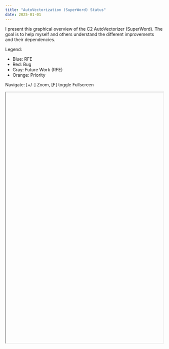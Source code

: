 ```yaml
---
title: "AutoVectorization (SuperWord) Status"
date: 2025-01-01
---
```


I present this graphical overview of the C2 AutoVectorizer (SuperWord). The goal is to help myself and others understand the different improvements and their dependencies.

Legend:
- Blue: RFE
- Red: Bug
- Gray: Future Work (RFE)
- Orange: Priority

<p>Navigate: [+/-] Zoom, [F] toggle Fullscreen</p>
<iframe id = "issue_graph" height="800px" width="100%" resize="both" overflow="auto">
</iframe>

<script>

  maxX = 100;
  maxY = 100;

  issues = {}
  tags = []

  graph_zoom = 1.0;

  graph_fullscreen = false;

  graph_document = undefined;

  function updateMax(x,y) {
    maxX = Math.max(maxX,x);
    maxY = Math.max(maxY,y);
  }

  function updateCanvas(overFocusId) {
    var universe = graph_document.getElementById("universe")
    var canv = graph_document.getElementById("mainCanvas")
    canv.width = maxX + 405;
    canv.height = maxY + 25;

    var ctx = canv.getContext("2d");
    ctx.clearRect(0, 0, canv.width, canv.height);

    ctx.fillStyle = "#ffffff";
    ctx.fillRect(0, 0, canv.width, canv.height);

    // Draw edges
    for (const [name, issue] of Object.entries(issues)) {
      for (var edge of issue.edges) {
        var issue2 = issues[edge.name];
        if (issue2 === undefined) {
          console.log("did not find " + edge.name + " from " + name);
          break;
        }
        var x1 = issue.x - 10;
        var y1 = issue.y + 10;
        var x2 = issue2.x - 10;
        var y2 = issue2.y + 10;

        switch (edge.style) {
          case "parent":
            ctx.beginPath();
            ctx.moveTo(x1, y1);
            ctx.bezierCurveTo(x2, y1, x2, y1, x2, y2);
            ctx.strokeStyle = edge.color;
            ctx.stroke();
            break;
          case "after":
            ctx.beginPath();
            ctx.moveTo(x1, y1);
            ctx.bezierCurveTo(x1, y2, x2, y1, x2, y2);
            ctx.strokeStyle = edge.color;
            ctx.stroke();
            break;
          default:
            console.log("edge style not handled: " + edge.style);
        }
      }
    }

    // Draw issues
    for (const [name, issue] of Object.entries(issues)) {
      var div = issue.div;

      if (overFocusId==div.id) {
        div.style.background = issue.color.highlight;
      } else {
        div.style.background = issue.color.background;
      }

      ctx.beginPath();
      ctx.arc(issue.x - 10, issue.y + 10, issue.radius, 0, 2 * Math.PI);
      ctx.fillStyle = issue.color.dot;
      ctx.fill();
    }
  }

  function addIssue(issue) {
    var universe = graph_document.getElementById('universe')
    universe.style.position = "absolute";
    var div = graph_document.createElement("myelement");
    div.style.position = "absolute";
    div.style.width = "400px";
    div.style.height = "20px";
    div.style.background = "#ffffff";
    div.style.color = "black";
    div.innerHTML = "<a href='https://bugs.openjdk.org/browse/JDK-" + issue.name
                    + "' style='font-size:14px;text-decoration:none' target='_blank'>"
                    + issue.name + ": " + issue.desc + "</a>";
    if (issue.pr != "") {
      div.innerHTML += " <a href='" + issue.pr
                       + "' style='font-size:14px;text-decoration:none' target='_blank'>[PR]</a>";
    }
    div.innerHTML += "<font size='1'> (" + issue.assigned + ")</font>";

    div.style.left = issue.x+"px";
    div.style.top  = issue.y+"px";
    updateMax(issue.x, issue.y);

    div.id = issue.name;
    universe.appendChild(div);

    div.onmouseover = function() {mouseOverIssue(div.id);}

    return div;
  }

  function mouseOverIssue(id) {
    updateCanvas(id);
  }

  function addTag(tag) {
    var universe = graph_document.getElementById('universe')
    var div = graph_document.createElement("myelement");
    div.style.position = "absolute";
    div.style.width = "400px";
    div.style.height = "20px";
    div.style.background = "#ffffff";
    div.style.color = "black";
    div.innerHTML += "<blub style='font-size:14px;" + tag.style + "'> " + tag.text + "</blub>";

    div.style.left = tag.x+"px";
    div.style.top  = tag.y+"px";
    updateMax(tag.x, tag.y);

    universe.appendChild(div);
    return div;
  }

  function init() {
    var graph_frame = document.getElementById("issue_graph")
    graph_document = graph_frame.contentWindow.document

    graph_document.body.style="margin:0;padding:0";

    var div = graph_document.createElement("div");
    graph_document.body.appendChild(div);

    var universe =  graph_document.createElement('universe');
    universe.id = "universe";
    div.appendChild(universe);

    var key_listener = (event) => {
      switch (event.key) {
        case "+":
          graph_zoom *= 1.05;
          graph_zoom = Math.min(1.0, graph_zoom);
          universe.style = "zoom:" + graph_zoom;
          console.log("plus");
          break;
        case "-":
          graph_zoom /= 1.05;
          graph_zoom = Math.max(0.1, graph_zoom);
          universe.style = "zoom:" + graph_zoom;
          break;
        case "f":
          graph_fullscreen = !graph_fullscreen;
          if (graph_fullscreen) {
            graph_frame.style.position = "absolute";
            graph_frame.style.left  = "0";
            graph_frame.style.right = "0";
            graph_frame.style.width =  "calc(100% - 20px)";
            graph_frame.style.height = "calc(100% - 100px)";
	  } else {
            graph_frame.style.position = "relative";
            graph_frame.style.left  = "0";
            graph_frame.style.right = "0";
            graph_frame.style.width =  "100%";
            graph_frame.style.height = "800px";
          }
          break;
        default:
          console.log("keydown " + event.key + " " + event.code);
      }
    };
    document.addEventListener("keydown", key_listener);
    graph_document.addEventListener("keydown", key_listener);

    var canv = graph_document.createElement('canvas');
    canv.id = 'mainCanvas';
    universe.appendChild(canv);

    issues = {};
    tags = [];

    var bug_open   = {dot: "#ff0000", background: "#ff9999", highlight: "#ff8888"}
    var bug_done   = {dot: "#ff9999", background: "#ffeeee", highlight: "#ffdddd"}
    var rfe_open   = {dot: "#999999", background: "#cccccc", highlight: "#dddddd"}
    var rfe_review = {dot: "#0000ff", background: "#bbbbff", highlight: "#aaaaff"}
    var rfe_done   = {dot: "#9999ff", background: "#eeeeff", highlight: "#ddddff"}

    var priority   = {dot: "#ff9900", background: "#ffddbb", highlight: "#ffeedd"}
    //var rfe_green   = {dot: "#00ff00", background: "#ccffcc", highlight: "#ddffdd"}

    var x = 0;
    var y = 0;

    //issues[""] = {desc:"",
    //                     assigned:"Emanuel",
    //                     jdk: 0,
    //                     pr: "https://github.com/openjdk/jdk/pull/",
    //                     x: x, y: y, color: rfe_done, radius: 5,
    //                     edges: []};
    y += 25;

    // -------------------------- General Bugs / RFE
    x = 30;
    y = 10;
    tags.push({text: "General Bugs and RFEs",
               x: x-20, y: y, style: "color=black;font-weight:bold"});
    y += 25;
    issues["8298935"] = {desc:"WR: independence bug",
                         assigned:"Emanuel",
                         jdk: 21,
                         pr: "https://github.com/openjdk/jdk/pull/12350",
                         x: x, y: y, color: bug_done, radius: 7,
                         edges: []};
    y += 25;
    issues["8305055"] = {desc:"IR failures on aarch64 (collateral damage)",
                         assigned:"Fei Gao",
                         jdk: 21,
                         pr: "https://github.com/openjdk/jdk/pull/13236",
                         x: x+20, y: y, color: bug_done, radius: 3,
                         edges: [{style: "parent", name: "8298935", color: "red"}]};
    y += 25;
    issues["8304720"] = {desc:"WR: schedule using dependency-graph",
                         assigned:"Emanuel",
                         jdk: 21,
                         pr: "https://github.com/openjdk/jdk/pull/13354",
                         x: x, y: y, color: bug_done, radius: 5,
                         edges: []};
    y += 25;
    issues["8304042"] = {desc:"WR: packs can introduce cycles",
                         assigned:"Emanuel",
                         jdk: 21,
                         pr: "https://github.com/openjdk/jdk/pull/13078",
                         x: x, y: y, color: bug_done, radius: 5,
                         edges: []};
    y += 25;
    issues["8308917"] = {desc:"assert before a bailout",
                         assigned:"Emanuel",
                         jdk: 21,
                         pr: "https://github.com/openjdk/jdk/pull/14168",
                         x: x, y: y, color: rfe_done, radius: 3,
                         edges: []};
    y += 25;
    issues["8260943"] = {desc:"rm _do_vector_loop_experimental",
                         assigned:"Emanuel",
                         jdk: 21,
                         pr: "https://github.com/openjdk/jdk/pull/13930",
                         x: x, y: y, color: rfe_done, radius: 3,
                         edges: []};
    y += 25;




    issues["8309204"] = {desc:"Obsolete DoReserveCopyInSuperWord",
                         assigned:"Emanuel",
                         jdk: 22,
                         pr: "https://github.com/openjdk/jdk/pull/16022",
                         x: x, y: y, color: rfe_done, radius: 5,
                         edges: []};
    y += 25;
    issues["8316679"] = {desc:"WR: load/store order",
                         assigned:"Emanuel",
                         jdk: 22,
                         pr: "https://github.com/openjdk/jdk/pull/15864",
                         x: x, y: y, color: bug_done, radius: 3,
                         edges: []};
    y += 25;
    issues["8316594"] = {desc:"WR: load/store order",
                         assigned:"Emanuel",
                         jdk: 22,
                         pr: "https://github.com/openjdk/jdk/pull/15866",
                         x: x, y: y, color: bug_done, radius: 3,
                         edges: []};
    y += 25;
    issues["8312332"] = {desc:"Refactor: SWPointer -> VPointer",
                         assigned:"Fei Gao",
                         jdk: 22,
                         pr: "https://github.com/openjdk/jdk/pull/15013",
                         x: x, y: y, color: rfe_done, radius: 5,
                         edges: []};

    y += 25;
    issues["8325159"] = {desc:"Add AutoVectorize to CITime",
                         assigned:"Emanuel",
                         jdk: 23,
                         pr: "https://github.com/openjdk/jdk/pull/17683",
                         x: x, y: y, color: rfe_done, radius: 3,
                         edges: []};


    // Refactorings
    y += 25;
    issues["8315361"] = {desc:"Refactor: VLoopAnalyzer",
                         assigned:"Emanuel",
                         jdk: 23,
                         pr: "",
                         x: x, y: y, color: rfe_done, radius: 7,
                         edges: []};
    y += 25;
    issues["8324750"] = {desc:"Refactor: renaming",
                         assigned:"Emanuel",
                         jdk: 23,
                         pr: "https://github.com/openjdk/jdk/pull/17583",
                         x: x+20, y: y, color: rfe_done, radius: 3,
                         edges: [{style: "parent", name: "8315361", color: "black"}]};
    y += 25;
    issues["8324752"] = {desc:"Refactor: rm SuperWordRTDepCheck",
                         assigned:"Emanuel",
                         jdk: 23,
                         pr: "https://github.com/openjdk/jdk/pull/17585",
                         x: x+20, y: y, color: rfe_done, radius: 3,
                         edges: [{style: "parent", name: "8315361", color: "black"}]};
    y += 25;
    issues["8317572"] = {desc:"Refactor: TraceAutoVectorization",
                         assigned:"Emanuel",
                         jdk: 23,
                         pr: "https://github.com/openjdk/jdk/pull/17586",
                         x: x+20, y: y, color: rfe_done, radius: 5,
                         edges: [{style: "parent", name: "8315361", color: "black"}]};
    y += 25;
    issues["8324765"] = {desc:"Refactor: rm dead code (Extract)",
                         assigned:"Emanuel",
                         jdk: 23,
                         pr: "https://github.com/openjdk/jdk/pull/17589",
                         x: x+20, y: y, color: rfe_done, radius: 3,
                         edges: [{style: "parent", name: "8315361", color: "black"}]};
    y += 25;
    issues["8324775"] = {desc:"Refactor: visited set (no reuse)",
                         assigned:"Emanuel",
                         jdk: 23,
                         pr: "https://github.com/openjdk/jdk/pull/17594",
                         x: x+20, y: y, color: rfe_done, radius: 3,
                         edges: [{style: "parent", name: "8315361", color: "black"}]};
    y += 25;
    issues["8324794"] = {desc:"Refactor: unrolling_analysis/reductions",
                         assigned:"Emanuel",
                         jdk: 23,
                         pr: "https://github.com/openjdk/jdk/pull/17604",
                         x: x+20, y: y, color: rfe_done, radius: 3,
                         edges: [{style: "parent", name: "8315361", color: "black"}]};
    y += 25;
    issues["8324890"] = {desc:"Refactor: VLoop",
                         assigned:"Emanuel",
                         jdk: 23,
                         pr: "https://github.com/openjdk/jdk/pull/17624",
                         x: x+20, y: y, color: rfe_done, radius: 5,
                         edges: [{style: "parent", name: "8315361", color: "black"}]};
    y += 25;
    issues["8325064"] = {desc:"Refactor: construct_bb",
                         assigned:"Emanuel",
                         jdk: 23,
                         pr: "https://github.com/openjdk/jdk/pull/17657",
                         x: x+20, y: y, color: rfe_done, radius: 5,
                         edges: [{style: "parent", name: "8315361", color: "black"}]};
    y += 25;
    issues["8325541"] = {desc:"Refactor: filter / split",
                         assigned:"Emanuel",
                         jdk: 23,
                         pr: "https://github.com/openjdk/jdk/pull/17785",
                         x: x+20, y: y, color: rfe_done, radius: 5,
                         edges: [{style: "parent", name: "8315361", color: "black"}]};
    y += 25;
    issues["8325252"] = {desc:"Refactor: packset",
                         assigned:"Emanuel",
                         jdk: 23,
                         pr: "https://github.com/openjdk/jdk/pull/18276",
                         x: x+20, y: y, color: rfe_done, radius: 5,
                         edges: [{style: "parent", name: "8315361", color: "black"}]};
    y += 25;
    issues["8325589"] = {desc:"Refactor: VLoopAnalyzer submodules",
                         assigned:"Emanuel",
                         jdk: 23,
                         pr: "https://github.com/openjdk/jdk/pull/17800",
                         x: x+20, y: y, color: rfe_done, radius: 5,
                         edges: [{style: "parent", name: "8315361", color: "black"}]};
    y += 25;
    issues["8325651"] = {desc:"Refactor: dependency-graph",
                         assigned:"Emanuel",
                         jdk: 23,
                         pr: "https://github.com/openjdk/jdk/pull/17812",
                         x: x+20, y: y, color: rfe_done, radius: 5,
                         edges: [{style: "parent", name: "8315361", color: "black"}]};
    y += 25;
    issues["8327978"] = {desc:"compile time regression (traversal)",
                         assigned:"Emanuel",
                         jdk: 23,
                         pr: "https://github.com/openjdk/jdk/pull/18532",
                         x: x+40, y: y, color: bug_done, radius: 3,
                         edges: [{style: "parent", name: "8325651", color: "red"}]};
    y += 25;
    issues["8326139"] = {desc:"split packs to fit use/def packs, etc.",
                         assigned:"Emanuel",
                         jdk: 23,
                         pr: "https://github.com/openjdk/jdk/pull/17848",
                         x: x, y: y, color: rfe_done, radius: 5,
                         edges: []};
    y += 25;
    issues["8326962"] = {desc:"Cache VPointer",
                         assigned:"Emanuel",
                         jdk: 23,
                         pr: "https://github.com/openjdk/jdk/pull/18577",
                         x: x, y: y, color: rfe_done, radius: 3,
                         edges: []};


    issues["8332905"] = {desc:"bad AD with RotateRightV",
                         assigned:"Emanuel",
                         jdk: 23,
                         pr: "https://github.com/openjdk/jdk/pull/19445",
                         x: x, y: y, color: bug_done, radius: 3,
                         edges: []};
    y += 25;
    issues["8330819"] = {desc:"bad dominance: CastLL after pre-loop",
                         assigned:"Emanuel",
                         jdk: 23,
                         pr: "https://github.com/openjdk/jdk/pull/18892",
                         x: x, y: y, color: bug_done, radius: 3,
                         edges: []};
    y += 25;
    issues["8328938"] = {desc:"disable large stride/scale",
                         assigned:"Emanuel",
                         jdk: 23,
                         pr: "https://github.com/openjdk/jdk/pull/18485",
                         x: x, y: y, color: bug_done, radius: 3,
                         edges: []};
    y += 25;


    issues["8332163"] = {desc:"VTransformGraph",
                         assigned:"Emanuel",
                         jdk: 24,
                         pr: "https://github.com/openjdk/jdk/pull/19719",
                         x: x, y: y, color: rfe_done, radius: 7,
                         edges: []};
    y += 25;
    issues["8333647"] = {desc:"More PopulateIndex tests",
                         assigned:"Emanuel",
                         jdk: 24,
                         pr: "https://github.com/openjdk/jdk/pull/19558",
                         x: x+20, y: y, color: rfe_done, radius: 3,
                         edges: [{style: "parent", name: "8332163", color: "black"}]};
    y += 25;
    issues["8333684"] = {desc:"Preparatory refactorings for JDK-8332163",
                         assigned:"Emanuel",
                         jdk: 24,
                         pr: "https://github.com/openjdk/jdk/pull/19573",
                         x: x+20, y: y, color: rfe_done, radius: 3,
                         edges: [{style: "parent", name: "8332163", color: "black"}]};
    y += 25;
    issues["8333713"] = {desc:"Cleanup in vectornode.cpp/hpp",
                         assigned:"Emanuel",
                         jdk: 24,
                         pr: "https://github.com/openjdk/jdk/pull/19575",
                         x: x+20, y: y, color: rfe_done, radius: 3,
                         edges: [{style: "parent", name: "8332163", color: "black"}]};


    y += 25;
    issues["8344085"] = {desc:"Performance small loops",
                         assigned:"Emanuel",
                         jdk: 0,
                         pr: "",
                         x: x, y: y, color: rfe_open, radius: 5,
                         edges: []};
    y += 25;
    issues["8344118"] = {desc:"JMH VectorThroughputForIterationCount",
                         assigned:"Emanuel",
                         jdk: 24,
                         pr: "https://github.com/openjdk/jdk/pull/22070",
                         x: x+20, y: y, color: rfe_done, radius: 5,
                         edges: [{style: "parent", name: "8344085", color: "black"}]};
    y += 25;
    issues["8307084"] = {desc:"Use drain-loop more often",
                         assigned:"Fei Gao",
                         jdk: 0,
                         pr: "",
                         x: x+20, y: y, color: rfe_review, radius: 5,
                         edges: [{style: "parent", name: "8344085", color: "black"}]};
    y += 25;
    issues["8342692"] = {desc:"No loop-nest for small loops",
                         assigned:"Roland",
                         jdk: 0,
                         pr: "https://github.com/openjdk/jdk/pull/21630",
                         x: x+20, y: y, color: rfe_review, radius: 5,
                         edges: [{style: "parent", name: "8344085", color: "black"}]};

    y += 25;
    issues["8299808"] = {desc:"Investigate perf difference to ArrayFill",
                         assigned:"Emanuel",
                         jdk: 0,
                         pr: "",
                         x: x, y: y, color: rfe_open, radius: 5,
                         edges: []};

    y += 25;
    issues["8329077"] = {desc:"Missing vectorization for MoveF2I etc",
                         assigned:"Galder",
                         jdk: 0,
                         pr: "",
                         x: x, y: y, color: rfe_open, radius: 5,
                         edges: []};
    y += 25;
    issues["8332878"] = {desc:"missing vectorization with PopulateIndex L/F/D",
                         assigned:"Emanuel",
                         jdk: 0,
                         pr: "",
                         x: x, y: y, color: rfe_open, radius: 5,
                         edges: []};
    y += 25;
    issues["8308994"] = {desc:"Post-loop vectorization (masked)",
                         assigned:"Fei Gao",
                         jdk: 0,
                         pr: "https://github.com/openjdk/jdk/pull/14581",
                         x: x, y: y, color: rfe_open, radius: 5,
                         edges: []};
    y += 25;
    issues["8309908"] = {desc:"Improve packing strategy (lookahead?)",
                         assigned:"Emanuel",
                         jdk: 0,
                         pr: "",
                         x: x, y: y, color: rfe_open, radius: 5,
                         edges: []};
    y += 25;
    issues["8303113"] = {desc:"Improve packing to remove _do_vector_loop",
                         assigned:"Emanuel",
                         jdk: 0,
                         pr: "",
                         x: x+20, y: y, color: rfe_open, radius: 5,
                         edges: [{style: "parent", name: "8309908", color: "black"}]};
    y += 25;
    issues["8342095"] = {desc:"Improve vectorization of subword casts",
                         assigned:"Jasmine",
                         jdk: 0,
                         pr: "",
                         x: x, y: y, color: rfe_open, radius: 5,
                         edges: []};
    y += 25;
    // TODO comment

    issues["8328678"] = {desc:"Some hand-unrolled loops do not vectorize well",
                         assigned:"-",
                         jdk: 0,
                         pr: "",
                         x: x, y: y, color: rfe_open, radius: 5,
                         edges: []};
    y += 25;
    issues["8305717"] = {desc:"Vectorize opposite direction mem access (shuffle)",
                         assigned:"-",
                         jdk: 0,
                         pr: "",
                         x: x, y: y, color: rfe_open, radius: 5,
                         edges: []};
    y += 25;
    // TODO cost-model
    issues["8302662"] = {desc:"Extract element from last iteration",
                         assigned:"Jatin",
                         jdk: 0,
                         pr: "",
                         x: x, y: y, color: rfe_open, radius: 5,
                         edges: []};
    y += 25;
    //TODO comment: after Cost-Model ?

    // -------------------------- Reductions
    x = 530;
    y = 10;
    tags.push({text: "Reductions",
               x: x-20, y: y, style: "color=black;font-weight:bold"});
    y += 25;
    issues["8302652"] = {desc:"Move unordered reduction out of loop",
                         assigned:"Emanuel",
                         jdk: 21,
                         pr: "https://github.com/openjdk/jdk/pull/13056",
                         x: x, y: y, color: rfe_done, radius: 5,
                         edges: []};
    y += 25;
    issues["8314612"] = {desc:"WR: unordered reductions",
                         assigned:"Emanuel",
                         jdk: 22,
                         pr: "https://github.com/openjdk/jdk/pull/15654",
                         x: x+20, y: y, color: bug_done, radius: 5,
                         edges: [{style: "parent", name: "8302652", color: "red"}]};
    y += 25;
    issues["8310130"] = {desc:"unordered reduction: bad assert",
                         assigned:"Emanuel",
                         jdk: 22,
                         pr: "https://github.com/openjdk/jdk/pull/14494",
                         x: x+20, y: y, color: bug_done, radius: 3,
                         edges: [{style: "parent", name: "8302652", color: "red"}]};
    y += 25;
    issues["8340272"] = {desc:"JMH benchmark for reductions",
                         assigned:"Emanuel",
                         jdk: 24,
                         pr: "https://github.com/openjdk/jdk/pull/21032",
                         x: x, y: y, color: rfe_done, radius: 5,
                         edges: []};
    // TODO comment
    y += 25;
    issues["8307513"] = {desc:"Intrinsify Math.min/max(long, long)",
                         assigned:"Galder",
                         jdk: 25,
                         pr: "https://github.com/openjdk/jdk/pull/20098",
                         x: x, y: y, color: rfe_review, radius: 5,
                         edges: []};
    y += 25;
    issues["8343597"] = {desc:"RelaxedMath for faster float reductions",
                         assigned:"Emanuel",
                         jdk: 0,
                         pr: "https://github.com/openjdk/jdk/pull/21895",
                         x: x, y: y, color: rfe_open, radius: 5,
                         edges: []};
    y += 700;
    issues["8307516"] = {desc:"Rework reduction heuristic (cost-model)",
                         assigned:"Emanuel",
                         jdk: 0,
                         pr: "",
                         x: x, y: y, color: priority, radius: 5,
                         edges: [{style: "after", name: "8340093", color: "orange"}]};
    y += 25;
    issues["8345044"] = {desc:"Report: simple sum does not vectorize",
                         assigned:"Galder",
                         jdk: 0,
                         pr: "",
                         x: x+20, y: y, color: rfe_open, radius: 3,
                         edges: [{style: "parent", name: "8307516", color: "black"}]};
    y += 25;
    issues["8188313"] = {desc:"Enable reduction vectorization disabled by 8078563",
                         assigned:"Ivanov",
                         jdk: 0,
                         pr: "",
                         x: x+20, y: y, color: rfe_open, radius: 3,
                         edges: [{style: "parent", name: "8307516", color: "black"}]};
    y += 25;
    issues["8336000"] = {desc:"Report: 2-element reductions do not vectorize",
                         assigned:"Hegarty",
                         jdk: 0,
                         pr: "",
                         x: x+20, y: y, color: rfe_open, radius: 3,
                         edges: [{style: "parent", name: "8307516", color: "black"}]};
    y += 25;
    issues["8305707"] = {desc:"Vectorize reverse-order reductions",
                         assigned:"Emanuel",
                         jdk: 0,
                         pr: "",
                         x: x, y: y, color: rfe_open, radius: 5,
                         edges: []};
    y += 25;
    issues["8345245"] = {desc:"Reassociate reductions",
                         assigned:"Emanuel",
                         jdk: 0,
                         pr: "",
                         x: x, y: y, color: rfe_open, radius: 5,
                         edges: []};
    y += 25;
    issues["8345107"] = {desc:"Vectorize polynomial reductions (hash)",
                         assigned:"Emanuel",
                         jdk: 0,
                         pr: "",
                         x: x, y: y, color: rfe_open, radius: 5,
                         edges: []};
    y += 25;
    issues["8345549"] = {desc:"Vectorize prefix-sum",
                         assigned:"Emanuel",
                         jdk: 0,
                         pr: "",
                         x: x, y: y, color: rfe_open, radius: 5,
                         edges: []};
    y += 25;



    // -------------------------- CMove
    x = 1030;
    y = 10;
    tags.push({text: "CMove",
               x: x-20, y: y, style: "color=black;font-weight:bold"});
    y += 25;
    issues["8306302"] = {desc:"assert with CMove: fix and refactor",
                         assigned:"Emanuel",
                         jdk: 21,
                         pr: "https://github.com/openjdk/jdk/pull/13493",
                         x: x, y: y, color: bug_done, radius: 5,
                         edges: []};
    y += 25;
    issues["8309268"] = {desc:"assert after JDK-8306302",
                         assigned:"Emanuel",
                         jdk: 21,
                         pr: "https://github.com/openjdk/jdk/pull/14268",
                         x: x+20, y: y, color: bug_done, radius: 3,
                         edges: [{style: "parent", name: "8306302", color: "red"}]};
    y += 25;
    issues["8313720"] = {desc:"WR: CMove",
                         assigned:"Emanuel",
                         jdk: 22,
                         pr: "https://github.com/openjdk/jdk/pull/15274",
                         x: x+20, y: y, color: bug_done, radius: 3,
                         edges: [{style: "parent", name: "8306302", color: "red"}]};
    y += 25;
    issues["8308841"] = {desc:"Vectorize integer CMove",
                         assigned:"Emanuel",
                         jdk: 0,
                         pr: "",
                         x: x, y: y, color: rfe_open, radius: 5,
                         edges: []};

    y += 750;
    issues["8347116"] = {desc:"If-Conversion",
                         assigned:"Emanuel",
                         jdk: 0,
                         pr: "",
                         x: x, y: y, color: priority, radius: 5,
                         edges: [{style: "after", name: "8340093", color: "orange"}]};



    // -------------------------- Alignment / AlignVector
    x = 1530;
    y = 10;
    tags.push({text: "Alignment",
               x: x-20, y: y, style: "color=black;font-weight:bold"});
    y += 25;
    issues["8308606"] = {desc:"Remove some alignment checks",
                         assigned:"Emanuel",
                         jdk: 22,
                         pr: "https://github.com/openjdk/jdk/pull/14096",
                         x: x, y: y, color: rfe_done, radius: 5,
                         edges: []};
    y += 25;
    issues["8310190"] = {desc:"AlignVector broken",
                         assigned:"Emanuel",
                         jdk: 23,
                         pr: "https://github.com/openjdk/jdk/pull/14785",
                         x: x, y: y, color: bug_done, radius: 7,
                         edges: []};
    y += 25;
    issues["8323577"] = {desc:"Add IR rules back from JDK-8305055",
                         assigned:"Emanuel",
                         jdk: 23,
                         pr: "https://github.com/openjdk/jdk/pull/17369",
                         x: x+20, y: y, color: rfe_done, radius: 3,
                         edges: [{style: "parent", name: "8310190", color: "blue"}]};
    y += 25;
    issues["8323641"] = {desc:"TestAlignVectorFuzzer.java timed out",
                         assigned:"Emanuel",
                         jdk: 23,
                         pr: "https://github.com/openjdk/jdk/pull/17389",
                         x: x+20, y: y, color: bug_done, radius: 3,
                         edges: [{style: "parent", name: "8310190", color: "red"}]};
    y += 25;

    issues["8325155"] = {desc:"Remove alignment-boundaries",
                         assigned:"Emanuel",
                         jdk: 24,
                         pr: "https://github.com/openjdk/jdk/pull/18822",
                         x: x, y: y, color: rfe_done, radius: 5,
                         edges: []};
    y += 25;
    issues["8331764"] = {desc:"Refactor _align_to_ref",
                         assigned:"Emanuel",
                         jdk: 24,
                         pr: "https://github.com/openjdk/jdk/pull/19115",
                         x: x+20, y: y, color: rfe_done, radius: 3,
                         edges: [{style: "parent", name: "8325155", color: "blue"}]};
    y += 25;
    issues["8333876"] = {desc:"assert replaced with check",
                         assigned:"Emanuel",
                         jdk: 24,
                         pr: "https://github.com/openjdk/jdk/pull/19736",
                         x: x+20, y: y, color: bug_done, radius: 3,
                         edges: [{style: "parent", name: "8325155", color: "red"}]};
    y += 25;
    issues["8334228"] = {desc:"assert: fix sorting",
                         assigned:"Emanuel",
                         jdk: 24,
                         pr: "https://github.com/openjdk/jdk/pull/19696",
                         x: x+20, y: y, color: bug_done, radius: 5,
                         edges: [{style: "parent", name: "8325155", color: "red"}]};
    y += 25;
    issues["8334431"] = {desc:"perf-regr: store-to-load-fwd failure",
                         assigned:"Emanuel",
                         jdk: 24,
                         pr: "https://github.com/openjdk/jdk/pull/21521",
                         x: x+20, y: y, color: bug_done, radius: 5,
                         edges: [{style: "parent", name: "8325155", color: "red"}]};
    y += 25;
    issues["8335006"] = {desc:"JMH VectorStoreToLoadForwarding.java",
                         assigned:"Emanuel",
                         jdk: 24,
                         pr: "https://github.com/openjdk/jdk/pull/",
                         x: x+40, y: y, color: rfe_done, radius: 5,
                         edges: [{style: "parent", name: "8334431", color: "blue"}]};
    y += 25;
    issues["8334083"] = {desc:"test bug with AlignVector",
                         assigned:"Emanuel",
                         jdk: 24,
                         pr: "https://github.com/openjdk/jdk/pull/19801",
                         x: x+20, y: y, color: bug_done, radius: 3,
                         edges: [{style: "parent", name: "8325155", color: "red"}]};
    y += 25;
    issues["8335628"] = {desc:"Cleanup longer_type_for_conversion",
                         assigned:"Emanuel",
                         jdk: 24,
                         pr: "https://github.com/openjdk/jdk/pull/20009",
                         x: x+20, y: y, color: rfe_done, radius: 3,
                         edges: [{style: "parent", name: "8325155", color: "blue"}]};
    y += 25;

    issues["8344424"] = {desc:"Some loop do not vectorize after Lilliput",
                         assigned:"-",
                         jdk: 0,
                         pr: "",
                         x: x, y: y, color: bug_open, radius: 3,
                         edges: []};

    y += 100;
    issues["8323582"] = {desc:"AlignVector misaligned native memory",
                         assigned:"Emanuel",
                         jdk: 0,
                         pr: "https://github.com/openjdk/jdk/pull/22016",
                         x: x, y: y, color: bug_open, radius: 5,
                         edges: [{style: "after", name: "8343685", color: "orange"}]};
    tags.push({text: "Multi-version: runtime check for alignment. Infrastructure can then be used for Aliasing Analysis runtime check.",
               x: x, y: y+25, style: "color=black"});
    y += 25;

    // -------------------------- MemorySegment
    x = 2030;
    y = 10;
    tags.push({text: "MemorySegment: Unsafe, native, VPointer",
               x: x-20, y: y, style: "color=black;font-weight:bold"});
    y += 25;
    issues["8286197"] = {desc:"Optimize MemorySegment in int loop",
                         assigned:"Roland",
                         jdk: 20,
                         pr: "https://github.com/openjdk/jdk/pull/8555",
                         x: x, y: y, color: rfe_done, radius: 5,
                         edges: []};
    y += 25;
    issues["8300257"] = {desc:"Improve SWPointer: multiple invar",
                         assigned:"Roland",
                         jdk: 21,
                         pr: "https://github.com/openjdk/jdk/pull/12942",
                         x: x, y: y, color: rfe_done, radius: 5,
                         edges: []};
    y += 25;
    issues["8329273"] = {desc:"Some basic MemorySegment IR tests",
                         assigned:"Emanuel",
                         jdk: 23,
                         pr: "https://github.com/openjdk/jdk/pull/18535",
                         x: x, y: y, color: rfe_done, radius: 5,
                         edges: []};

    y += 25;
    issues["8331659"] = {desc:"missing optimizations in TestMemorySegment.java",
                         assigned:"Emanuel",
                         jdk: 0,
                         pr: "",
                         x: x, y: y, color: rfe_open, radius: 5,
                         edges: []};
    y += 25;
    issues["8327209"] = {desc:"missing RCE for checkIndexL with int index etc.",
                         assigned:"Emanuel",
                         jdk: 0,
                         pr: "",
                         x: x, y: y, color: rfe_open, radius: 5,
                         edges: []};


    y += 200;
    issues["8343685"] = {desc:"Refactor VPointer with MemPointer",
                         assigned:"Emanuel",
                         jdk: 25,
                         pr: "https://github.com/openjdk/jdk/pull/21926",
                         x: x, y: y, color: priority, radius: 7,
                         edges: []};
    // TODO comment

    y += 25;
    issues["8331576"] = {desc:"Pointer parsing issue with CastX2P",
                         assigned:"Emanuel",
                         jdk: 0,
                         pr: "",
                         x: x+20, y: y, color: rfe_open, radius: 5,
                         edges: [{style: "parent", name: "8343685", color: "blue"}]};
    y += 25;

    // -------------------------- Testing / Benchmarking
    x = 2530;
    y = 10;
    tags.push({text: "Testing: Tests and Testing Frameworks",
               x: x-20, y: y, style: "color=black;font-weight:bold"});
    y += 25;
    issues["8310308"] = {desc:"IR Framework: check vector size/type",
                         assigned:"Emanuel",
                         jdk: 22,
                         pr: "https://github.com/openjdk/jdk/pull/14539",
                         x: x, y: y, color: rfe_done, radius: 7,
                         edges: []};
    y += 25;
    issues["8324641"] = {desc:"IR Framework: @Setup",
                         assigned:"Emanuel",
                         jdk: 23,
                         pr: "https://github.com/openjdk/jdk/pull/17557",
                         x: x, y: y, color: rfe_done, radius: 5,
                         edges: []};
    y += 25;
    issues["8337221"] = {desc:"CompileFramework test library",
                         assigned:"Emanuel",
                         jdk: 24,
                         pr: "https://github.com/openjdk/jdk/pull/20184",
                         x: x, y: y, color: rfe_done, radius: 5,
                         edges: []};
    y += 25;
    issues["8342387"] = {desc:"Refactor TestDependencyOffsets.java (CompF)",
                         assigned:"Emanuel",
                         jdk: 24,
                         pr: "https://github.com/openjdk/jdk/pull/21541",
                         x: x+20, y: y, color: rfe_done, radius: 5,
                         edges: [{style: "parent", name: "8337221", color: "blue"}]};
    y += 25;
    issues["8340010"] = {desc:"Fix tests after Lilliput",
                         assigned:"Emanuel",
                         jdk: 24,
                         pr: "https://github.com/openjdk/jdk/pull/22199",
                         x: x, y: y, color: bug_done, radius: 3,
                         edges: []};
    y += 25;
    issues["8346106"] = {desc:"Verify.checkEQ for result verification",
                         assigned:"Emanuel",
                         jdk: 25,
                         pr: "https://github.com/openjdk/jdk/pull/22715",
                         x: x, y: y, color: rfe_done, radius: 5,
                         edges: []};
    y += 25;
    issues["8346107"] = {desc:"Generators: random distributions for testing",
                         assigned:"Theo",
                         jdk: 0,
                         pr: "https://github.com/openjdk/jdk/pull/22941",
                         x: x, y: y, color: priority, radius: 5,
                         edges: []};
    y += 25;
    issues["8344942"] = {desc:"Template-Based Testing Framework",
                         assigned:"Emanuel",
                         jdk: 0,
                         pr: "https://github.com/openjdk/jdk/pull/22483",
                         x: x, y: y, color: priority, radius: 7,
                         edges: []};
    y += 25;
    // TODO comment?


    issues["8310523"] = {desc:"IR tests for RotateRight/LeftV",
                         assigned:"E/Monty",
                         jdk: 0,
                         pr: "",
                         x: x, y: y, color: rfe_open, radius: 3,
                         edges: []};
    y += 25;
    issues["8310891"] = {desc:"Move some @requires to IR applyIf",
                         assigned:"-",
                         jdk: 0,
                         pr: "",
                         x: x, y: y, color: rfe_open, radius: 5,
                         edges: []};
    y += 25;
    issues["8320224"] = {desc:"Add MaxVectorSize to JTREG_WHITELIST_FLAGS",
                         assigned:"-",
                         jdk: 0,
                         pr: "",
                         x: x, y: y, color: rfe_open, radius: 5,
                         edges: []};
    y += 25;
    issues["8309183"] = {desc:"Add UseKNLSetting to JTREG_WHITELIST_FLAGS",
                         assigned:"-",
                         jdk: 0,
                         pr: "",
                         x: x, y: y, color: rfe_open, radius: 5,
                         edges: []};
    y += 25;
    issues["8310533"] = {desc:"IR Framework: automatic value verification",
                         assigned:"-",
                         jdk: 0,
                         pr: "",
                         x: x, y: y, color: rfe_open, radius: 5,
                         edges: []};
    y += 25;


    // --------------------------- TODO
    x = 1750;
    y = 600;
    issues["8324751"] = {desc:"AliasingAnalysis runtime check",
                         assigned:"Emanuel",
                         jdk: 0,
                         pr: "",
                         x: x, y: y, color: priority, radius: 7,
                         edges: [{style: "after", name: "8323582", color: "orange"}]};
    tags.push({text: "Especially important for MemorySegment, where we never statically know if they alias.",
               x: x, y: y+25, style: "color=black"});

    x = 2250;
    y = 650;
    issues["8340093"] = {desc:"Implement Cost-Model",
                         assigned:"Emanuel",
                         jdk: 0,
                         pr: "https://github.com/openjdk/jdk/pull/20964",
                         x: x, y: y, color: priority, radius: 7,
                         edges: [{style: "after", name: "8343685", color: "orange"}]};
    tags.push({text: "Cost-Model enables: reductions, shuffle, extract, if-conversion, ... all introduce additional nodes that have additional cost.",
               x: x, y: y+50, style: "color=black"});
    y += 25;

    issues["8346993"] = {desc:"Refactor VectorNode::make",
                         assigned:"Emanuel",
                         jdk: 25,
                         pr: "https://github.com/openjdk/jdk/pull/22917",
                         x: x+20, y: y, color: rfe_done, radius: 3,
                         edges: [{style: "parent", name: "8340093", color: "blue"}]};
    y += 25;

    for (const [name, issue] of Object.entries(issues)) {
      issue.name = name;
      div = addIssue(issue)
      issue.div = div;
    }

    for (var tag of tags) {
      tag.div = addTag(tag);
    }

    updateCanvas()
  }

  init()
</script>
